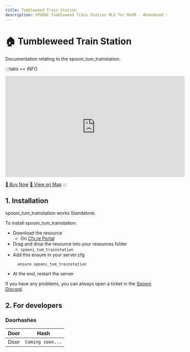 ```yaml
---
title: Tumbleweed Train Station
description: SPOONI Tumbleweed Train Station MLO for RedM - Abandoned railway station with detailed interior. Ghost town depot for Tumbleweed roleplay in Red Dead Redemption 2 New Austin.
---
```


# 🏠 Tumbleweed Train Station
Documentation relating to the spooni_tum_trainstation.

:::tabs
== INFO
<iframe width="560" height="315" src="https://www.youtube.com/embed/ZqXrHbgXhAo?si=LUHQbcuOlL3DDAsG" title="YouTube video player" frameborder="0" allow="accelerometer; autoplay; clipboard-write; encrypted-media; gyroscope; picture-in-picture; web-share" referrerpolicy="strict-origin-when-cross-origin" allowfullscreen></iframe>

<a href="https://spooni-mapping.tebex.io/package/7034541" class="button-buy">🛒 Buy Now</a>
<a href="https://spooni.de/rdr2/?m=house232" class="button-map">📍 View on Map</a>
:::

## 1. Installation
spooni_tum_trainstation works Standalone.  

To install spooni_tum_trainstation:
- Download the resource
  - On [Cfx.re Portal](https://portal.cfx.re/)
- Drag and drop the resource into your resources folder
  - `spooni_tum_trainstation`
- Add this ensure in your server.cfg
  ```
    ensure spooni_tum_trainstation
  ```
- At the end, restart the server

If you have any problems, you can always open a ticket in the [Spooni Discord](https://discord.gg/spooni).

## 2. For developers
### Doorhashes
| Door                      | Hash
|---------------------------|----------------------------------------------------------------------------------|
| Door                      | `Coming soon...`